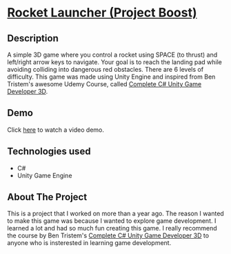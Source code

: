 # [Rocket Launcher (Project Boost)](https://youtu.be/EDDVn6_QHw8)

## Description

A simple 3D game where you control a rocket using SPACE (to thrust) and left/right arrow keys to navigate. Your goal is to reach the landing pad while avoiding colliding into dangerous red obstacles. There are 6 levels of difficulty. This game was made using Unity Engine and inspired from Ben Tristem's awesome Udemy Course, called [Complete C# Unity Game Developer 3D](https://www.udemy.com/share/101WeyAkYddltSQXo=/).

## Demo

Click [here](https://youtu.be/EDDVn6_QHw8) to watch a video demo.  

## Technologies used
  - C#
  - Unity Game Engine
  
## About The Project
This is a project that I worked on more than a year ago. The reason I wanted to make this game was because I wanted to explore game development. I learned a lot and had so much fun creating this game. I really recommend the course by Ben Tristem's [Complete C# Unity Game Developer 3D](https://www.udemy.com/share/101WeyAkYddltSQXo=/) to anyone who is insterested in learning game development.
